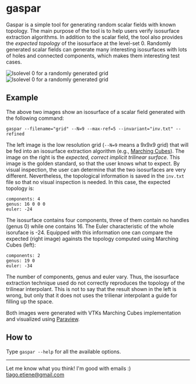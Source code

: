 gaspar
======

Gaspar is a simple tool for generating random scalar fields with known topology. The main purpose of the tool is to help users verify isosurface extraction algorithms. In addition to the scalar field, the tool also provides the *expected topology* of the isosurface at the level-set 0. Randomly generated scalar fields can generate many interesting isosurfaces with lots of holes and connected components, which makes them interesting test cases.

![Isolevel 0 for a randomly generated grid][ex-00-low]
![Isolevel 0 for a randomly generated grid][ex-00-high]

Example
-------
The above two images show an isosurface of a scalar field generated with the following command:
```
gaspar --filename="grid" --N=9 --max-ref=5 --invariant="inv.txt" --refined
``` 
The left image is the low resolution grid (`--N=9` means a 9x9x9 grid) that will be fed into an isosurface extraction algorithm (e.g., [Marching Cubes](http://en.wikipedia.org/wiki/Marching_cubes)). The image on the right is the _expected, correct implicit trilinear surface_. This image is the golden standard, so that the user knows what to expect. By visual inspection, the user can determine that the two isosurfaces are very different. Nevertheless, the topological information is saved in the `inv.txt` file so that no visual inspection is needed. In this case, the expected topology is:
```
components: 4
genus: 16 0 0 0 
euler: -24
```
The isosurface contains four components, three of them contain no handles (genus 0) while one contains 16. The Euler characteristic of the whole isoruface is -24. Equipped with this information one can compare the expected (right image) againsts the topology computed using Marching Cubes (left):
```
components: 2
genus: 19 0
euler: -34
```
The number of components, genus and euler vary. Thus, the isosurface extraction technique used do not correctly reproduces the topology of the trilinear interpolant. This is not to say that the result shown in the left is wrong, but only that it does not uses the trilienar interpolant a guide for filling up the space.

Both images were generated with VTKs Marching Cubes implementation and visualized using [Paraview](http://paraview.org).

How to
------

Type `gaspar --help` for all the available options.


[ex-00-low]: https://raw.github.com/tiagoetiene/gaspar/master/pic/ex-00-low.png "Isolevel 0 for a randomly generated grid"
[ex-00-high]: https://raw.github.com/tiagoetiene/gaspar/master/pic/ex-00-high.png "Isolevel 0 for a randomly generated grid"


---

Let me know what you think! I'm good with emails :) tiago.etiene@gmail.com
